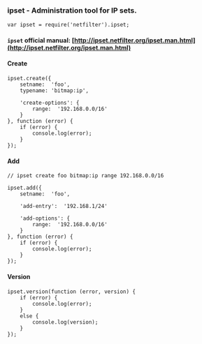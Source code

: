 ### ipset - Administration tool for IP sets.

	var ipset = require('netfilter').ipset;

#### `ipset` **official manual**: [http://ipset.netfilter.org/ipset.man.html](http://ipset.netfilter.org/ipset.man.html)

#### Create

	ipset.create({
		setname:  'foo',
		typename: 'bitmap:ip',

		'create-options': {
			range:  '192.168.0.0/16'
		}
	}, function (error) {
		if (error) {
			console.log(error);
		}
	});

#### Add

	// ipset create foo bitmap:ip range 192.168.0.0/16

	ipset.add({
		setname:  'foo',

		'add-entry':  '192.168.1/24'

		'add-options': {
			range:  '192.168.0.0/16'
		}
	}, function (error) {
		if (error) {
			console.log(error);
		}
	});

#### Version

	ipset.version(function (error, version) {
		if (error) {
			console.log(error);
		}
		else {
			console.log(version);
		}
	});